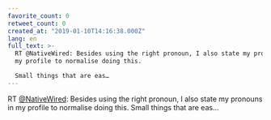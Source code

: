```yaml
---
favorite_count: 0
retweet_count: 0
created_at: "2019-01-10T14:16:38.000Z"
lang: en
full_text: >-
  RT @NativeWired: Besides using the right pronoun, I also state my pronouns in
  my profile to normalise doing this.

  Small things that are eas…
---
```


RT [@NativeWired](https://twitter.com/NativeWired): Besides using the right
pronoun, I also state my pronouns in my profile to normalise doing this. Small
things that are eas…
